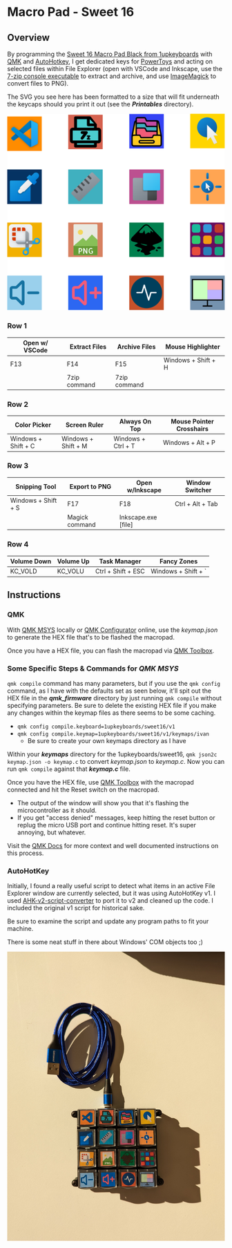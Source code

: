 # Macro Pad - Sweet 16

## Overview

By programming the [Sweet 16 Macro Pad Black from 1upkeyboards](https://1upkeyboards.com/shop/keyboard-kits/macro-pads/sweet-16-macro-pad-black/) with [QMK](https://github.com/qmk) and [AutoHotkey](https://www.autohotkey.com/), I get dedicated keys for [PowerToys](https://github.com/microsoft/PowerToys) and acting on selected files within File Explorer (open with VSCode and Inkscape, use the [7-zip console executable](https://www.7-zip.org/download.html) to extract and archive, and use [ImageMagick](https://github.com/ImageMagick/ImageMagick) to convert files to PNG).

The SVG you see here has been formatted to a size that will fit underneath the keycaps should you print it out (see the ***Printables*** directory).

![Macro Pad Icons](https://github.com/ivan-the-terrible/Macropad-AutoHotKey-Script/blob/master/Macro%20Pad%20Icons%20-%20Grid.svg)

### Row 1

| Open w/ VSCode | Extract Files | Archive Files | Mouse Highlighter   |
| -------------- | ------------- | ------------- | ------------------- |
| F13            | F14           | F15           | Windows + Shift + H |
|                | 7zip command  | 7zip command  |                     |

### Row 2

| Color Picker        | Screen Ruler        | Always On Top      | Mouse Pointer Crosshairs |
| ------------------- | ------------------- | ------------------ | ------------------------ |
| Windows + Shift + C | Windows + Shift + M | Windows + Ctrl + T | Windows + Alt + P        |

### Row 3

| Snipping Tool       | Export to PNG  | Open w/Inkscape     | Window Switcher  |
| ------------------- | -------------- | ------------------- | ---------------- |
| Windows + Shift + S | F17            | F18                 | Ctrl + Alt + Tab |
|                     | Magick command | Inkscape.exe [file] |                  |

### Row 4

| Volume Down | Volume Up | Task Manager       | Fancy Zones         |
| ----------- | --------- | ------------------ | ------------------- |
| KC_VOLD     | KC_VOLU   | Ctrl + Shift + ESC | Windows + Shift + ` |

## Instructions

### QMK

With [QMK MSYS](https://msys.qmk.fm/) locally or [QMK Configurator](https://config.qmk.fm/#/melgeek/mach80/rev1/LAYOUT_tkl_ansi) online, use the *keymap.json* to generate the HEX file that's to be flashed the macropad.

Once you have a HEX file, you can flash the macropad via [QMK Toolbox](https://github.com/qmk/qmk_toolbox).

### Some Specific Steps & Commands for *QMK MSYS*

`qmk compile` command has many parameters, but if you use the `qmk config` command, as I have with the defaults set as seen below, it'll spit out the HEX file in the ***qmk_firmware*** directory by just running `qmk compile` without specifying parameters. Be sure to delete the existing HEX file if you make any changes within the keymap files as there seems to be some caching.

- `qmk config compile.keyboard=1upkeyboards/sweet16/v1`
- `qmk config compile.keymap=1upkeyboards/sweet16/v1/keymaps/ivan`
  - Be sure to create your own keymaps directory as I have

Within your ***keymaps*** directory for the 1upkeyboards/sweet16, `qmk json2c keymap.json -o keymap.c` to convert *keymap.json* to *keymap.c*. Now you can run `qmk compile` against that ***keymap.c*** file.

Once you have the HEX file, use [QMK Toolbox](https://github.com/qmk/qmk_toolbox) with the macropad connected and hit the Reset switch on the macropad.

- The output of the window will show you that it's flashing the microcontroller as it should.
- If you get "access denied" messages, keep hitting the reset button or replug the micro USB port and continue hitting reset. It's super annoying, but whatever.

Visit the [QMK Docs](https://docs.qmk.fm/#/) for more context and well documented instructions on this process.

### AutoHotKey

Initially, I found a really useful script to detect what items in an active File Explorer window are currently selected, but it was using AutoHotKey v1. I used [AHK-v2-script-converter](https://github.com/mmikeww/AHK-v2-script-converter) to port it to v2 and cleaned up the code. I included the original v1 script for historical sake.

Be sure to examine the script and update any program paths to fit your machine.

There is some neat stuff in there about Windows' COM objects too ;)

![Finished Macro Pad](https://github.com/ivan-the-terrible/Macropad-AutoHotKey-Script/blob/master/Finished.jpg)
